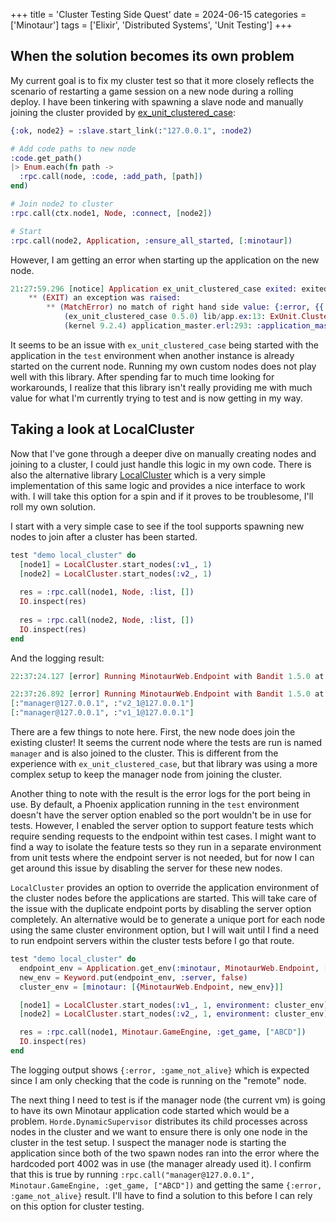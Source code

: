 +++
title = 'Cluster Testing Side Quest'
date = 2024-06-15
categories = ['Minotaur']
tags = ['Elixir', 'Distributed Systems', 'Unit Testing']
+++

## When the solution becomes its own problem
My current goal is to fix my cluster test so that it more closely reflects the scenario of restarting a game session on a new node during a rolling deploy.
I have been tinkering with spawning a slave node and manually joining the cluster provided by [ex_unit_clustered_case](https://github.com/bitwalker/ex_unit_clustered_case):
```ex
{:ok, node2} = :slave.start_link(:"127.0.0.1", :node2)

# Add code paths to new node
:code.get_path()
|> Enum.each(fn path ->
  :rpc.call(node, :code, :add_path, [path])
end)

# Join node2 to cluster
:rpc.call(ctx.node1, Node, :connect, [node2])

# Start
:rpc.call(node2, Application, :ensure_all_started, [:minotaur])
```

However, I am getting an error when starting up the application on the new node.
```ex
21:27:59.296 [notice] Application ex_unit_clustered_case exited: exited in: ExUnit.ClusteredCase.App.start(:normal, [])
    ** (EXIT) an exception was raised:
        ** (MatchError) no match of right hand side value: {:error, {{:badmatch, {:error, :eaddrinuse}}, [{:erl_boot_server, :init, 1, [file: ~c"erl_boot_server.erl", line: 188]}, {:gen_server, :init_it, 2, [file: ~c"gen_server.erl", line: 980]}, {:gen_server, :init_it, 6, [file: ~c"gen_server.erl", line: 935]}, {:proc_lib, :init_p_do_apply, 3, [file: ~c"proc_lib.erl", line: 241]}]}}
            (ex_unit_clustered_case 0.5.0) lib/app.ex:13: ExUnit.ClusteredCase.App.start/2
            (kernel 9.2.4) application_master.erl:293: :application_master.start_it_old/4
```

It seems to be an issue with `ex_unit_clustered_case` being started with the application in the `test` environment when another instance is already started on the current node.
Running my own custom nodes does not play well with this library.
After spending far to much time looking for workarounds, I realize that this library isn't really providing me with much value for what I'm currently trying to test and is now getting in my way.

## Taking a look at LocalCluster

Now that I've gone through a deeper dive on manually creating nodes and joining to a cluster, I could just handle this logic in my own code.
There is also the alternative library [LocalCluster](https://github.com/whitfin/local-cluster) which is a very simple implementation of this same logic and provides a nice interface to work with.
I will take this option for a spin and if it proves to be troublesome, I'll roll my own solution.

I start with a very simple case to see if the tool supports spawning new nodes to join after a cluster has been started.
```ex
test "demo local_cluster" do
  [node1] = LocalCluster.start_nodes(:v1_, 1)
  [node2] = LocalCluster.start_nodes(:v2_, 1)
  
  res = :rpc.call(node1, Node, :list, [])
  IO.inspect(res)
  
  res = :rpc.call(node2, Node, :list, [])
  IO.inspect(res)
end
```

And the logging result:
```ex
22:37:24.127 [error] Running MinotaurWeb.Endpoint with Bandit 1.5.0 at http failed, port 4002 already in use

22:37:26.892 [error] Running MinotaurWeb.Endpoint with Bandit 1.5.0 at http failed, port 4002 already in use
[:"manager@127.0.0.1", :"v2_1@127.0.0.1"]
[:"manager@127.0.0.1", :"v1_1@127.0.0.1"]
```

There are a few things to note here.
First, the new node does join the existing cluster!
It seems the current node where the tests are run is named `manager` and is also joined to the cluster.
This is different from the experience with `ex_unit_clustered_case`, but that library was using a more complex setup to keep the manager node from joining the cluster.

Another thing to note with the result is the error logs for the port being in use.
By default, a Phoenix application running in the `test` environment doesn't have the server option enabled so the port wouldn't be in use for tests.
However, I enabled the server option to support feature tests which require sending requests to the endpoint within test cases.
I might want to find a way to isolate the feature tests so they run in a separate environment from unit tests where the endpoint server is not needed, but for now I can get around this issue by disabling the server for these new nodes.

`LocalCluster` provides an option to override the application environment of the cluster nodes before the applications are started.
This will take care of the issue with the duplicate endpoint ports by disabling the server option completely.
An alternative would be to generate a unique port for each node using the same cluster environment option, but I will wait until I find a need to run endpoint servers within the cluster tests before I go that route.
```ex
test "demo local_cluster" do
  endpoint_env = Application.get_env(:minotaur, MinotaurWeb.Endpoint, [])
  new_env = Keyword.put(endpoint_env, :server, false)
  cluster_env = [minotaur: [{MinotaurWeb.Endpoint, new_env}]]

  [node1] = LocalCluster.start_nodes(:v1_, 1, environment: cluster_env)
  [node2] = LocalCluster.start_nodes(:v2_, 1, environment: cluster_env)

  res = :rpc.call(node1, Minotaur.GameEngine, :get_game, ["ABCD"])
  IO.inspect(res)
end
```

The logging output shows `{:error, :game_not_alive}` which is expected since I am only checking that the code is running on the "remote" node.

The next thing I need to test is if the manager node (the current vm) is going to have its own Minotaur application code started which would be a problem.
`Horde.DynamicSupervisor` distributes its child processes across nodes in the cluster and we want to ensure there is only one node in the cluster in the test setup.
I suspect the manager node is starting the application since both of the two spawn nodes ran into the error where the hardcoded port 4002 was in use (the manager already used it).
I confirm that this is true by running `:rpc.call("manager@127.0.0.1", Minotaur.GameEngine, :get_game, ["ABCD"])` and getting the same `{:error, :game_not_alive}` result.
I'll have to find a solution to this before I can rely on this option for cluster testing.

